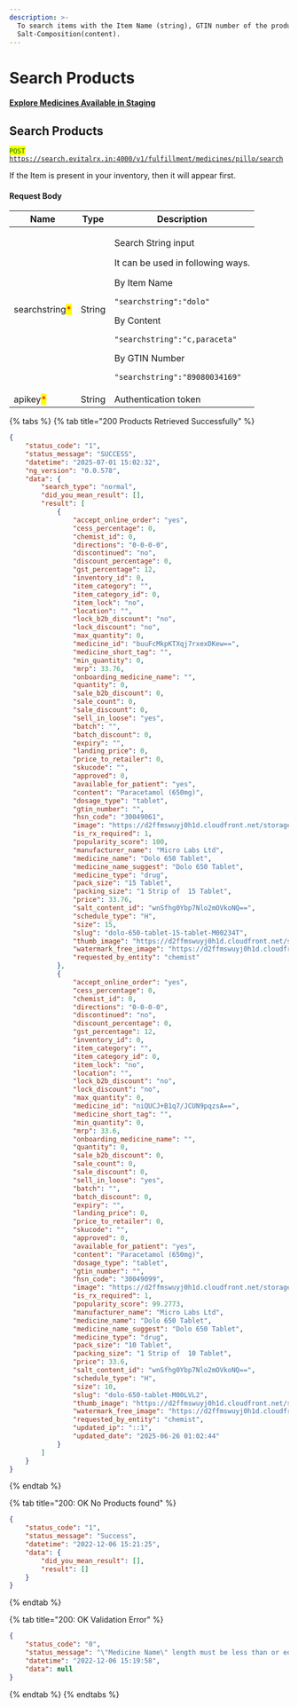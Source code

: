 ```yaml
---
description: >-
  To search items with the Item Name (string), GTIN number of the product, or
  Salt-Composition(content).
---
```


# Search Products

#### [Explore Medicines Available in Staging](../../getting-started-with-evitalrx.md#explore-medicines-available-in-staging)

## Search Products

<mark style="color:green;">`POST`</mark> [`https://search.evitalrx.in:4000/v1/fulfillment/medicines/pillo/search`](https://search.evitalrx.in:4000/v1/fulfillment/medicines/pillo/search)&#x20;

If the Item is present in your inventory, then it will appear first.

#### Request Body

| Name                                           | Type   | Description                                                                                                                                                                                                                                                                       |
| ---------------------------------------------- | ------ | --------------------------------------------------------------------------------------------------------------------------------------------------------------------------------------------------------------------------------------------------------------------------------- |
| searchstring<mark style="color:red;">\*</mark> | String | <p>Search String input</p><p>It can be used in following ways.</p><p>By Item Name</p><p><code>"searchstring":"dolo"</code></p><p></p><p>By Content</p><p><code>"searchstring":"c,paraceta"</code></p><p></p><p>By GTIN Number</p><p><code>"searchstring":"89080034169"</code></p> |
| apikey<mark style="color:red;">\*</mark>       | String | Authentication token                                                                                                                                                                                                                                                              |

{% tabs %}
{% tab title="200 Products Retrieved Successfully" %}
```json
{
    "status_code": "1",
    "status_message": "SUCCESS",
    "datetime": "2025-07-01 15:02:32",
    "ng_version": "0.0.578",
    "data": {
        "search_type": "normal",
        "did_you_mean_result": [],
        "result": [
            {
                "accept_online_order": "yes",
                "cess_percentage": 0,
                "chemist_id": 0,
                "directions": "0-0-0-0",
                "discontinued": "no",
                "discount_percentage": 0,
                "gst_percentage": 12,
                "inventory_id": 0,
                "item_category": "",
                "item_category_id": 0,
                "item_lock": "no",
                "location": "",
                "lock_b2b_discount": "no",
                "lock_discount": "no",
                "max_quantity": 0,
                "medicine_id": "buuFcMkpKTXqj7rxexDKew==",
                "medicine_short_tag": "",
                "min_quantity": 0,
                "mrp": 33.76,
                "onboarding_medicine_name": "",
                "quantity": 0,
                "sale_b2b_discount": 0,
                "sale_count": 0,
                "sale_discount": 0,
                "sell_in_loose": "yes",
                "batch": "",
                "batch_discount": 0,
                "expiry": "",
                "landing_price": 0,
                "price_to_retailer": 0,
                "skucode": "",
                "approved": 0,
                "available_for_patient": "yes",
                "content": "Paracetamol (650mg)",
                "dosage_type": "tablet",
                "gtin_number": "",
                "hsn_code": "30049061",
                "image": "https://d2ffmswuyj0h1d.cloudfront.net/storage/medicines/676fcd36f12eb.jpg",
                "is_rx_required": 1,
                "popularity_score": 100,
                "manufacturer_name": "Micro Labs Ltd",
                "medicine_name": "Dolo 650 Tablet",
                "medicine_name_suggest": "Dolo 650 Tablet",
                "medicine_type": "drug",
                "pack_size": "15 Tablet",
                "packing_size": "1 Strip of  15 Tablet",
                "price": 33.76,
                "salt_content_id": "wnSfhg0Ybp7Nlo2mOVkoNQ==",
                "schedule_type": "H",
                "size": 15,
                "slug": "dolo-650-tablet-15-tablet-M00234T",
                "thumb_image": "https://d2ffmswuyj0h1d.cloudfront.net/storage/medicines/thumb/676fcd36f12eb.jpg",
                "watermark_free_image": "https://d2ffmswuyj0h1d.cloudfront.net/storage/itemoriginalcopy/medicines/676fcd36f12eb.jpg",
                "requested_by_entity": "chemist"
            },
            {
                "accept_online_order": "yes",
                "cess_percentage": 0,
                "chemist_id": 0,
                "directions": "0-0-0-0",
                "discontinued": "no",
                "discount_percentage": 0,
                "gst_percentage": 12,
                "inventory_id": 0,
                "item_category": "",
                "item_category_id": 0,
                "item_lock": "no",
                "location": "",
                "lock_b2b_discount": "no",
                "lock_discount": "no",
                "max_quantity": 0,
                "medicine_id": "niQUCJ+B1q7/JCUN9pqzsA==",
                "medicine_short_tag": "",
                "min_quantity": 0,
                "mrp": 33.6,
                "onboarding_medicine_name": "",
                "quantity": 0,
                "sale_b2b_discount": 0,
                "sale_count": 0,
                "sale_discount": 0,
                "sell_in_loose": "yes",
                "batch": "",
                "batch_discount": 0,
                "expiry": "",
                "landing_price": 0,
                "price_to_retailer": 0,
                "skucode": "",
                "approved": 0,
                "available_for_patient": "yes",
                "content": "Paracetamol (650mg)",
                "dosage_type": "tablet",
                "gtin_number": "",
                "hsn_code": "30049099",
                "image": "https://d2ffmswuyj0h1d.cloudfront.net/storage/medicines/50ef1e84-2740-11f0-8097-0242ac140002.jpg",
                "is_rx_required": 1,
                "popularity_score": 99.2773,
                "manufacturer_name": "Micro Labs Ltd",
                "medicine_name": "Dolo 650 Tablet",
                "medicine_name_suggest": "Dolo 650 Tablet",
                "medicine_type": "drug",
                "pack_size": "10 Tablet",
                "packing_size": "1 Strip of  10 Tablet",
                "price": 33.6,
                "salt_content_id": "wnSfhg0Ybp7Nlo2mOVkoNQ==",
                "schedule_type": "H",
                "size": 10,
                "slug": "dolo-650-tablet-M00LVL2",
                "thumb_image": "https://d2ffmswuyj0h1d.cloudfront.net/storage/medicines/thumb/50ef1e84-2740-11f0-8097-0242ac140002.jpg",
                "watermark_free_image": "https://d2ffmswuyj0h1d.cloudfront.net/storage/itemoriginalcopy/medicines/50ef1e84-2740-11f0-8097-0242ac140002.jpg",
                "requested_by_entity": "chemist",
                "updated_ip": "::1",
                "updated_date": "2025-06-26 01:02:44"
            }
        ]
    }
}
```
{% endtab %}

{% tab title="200: OK No Products found" %}
```json
{
    "status_code": "1",
    "status_message": "Success",
    "datetime": "2022-12-06 15:21:25",
    "data": {
        "did_you_mean_result": [],
        "result": []
    }
}
```
{% endtab %}

{% tab title="200: OK Validation Error" %}
```json
{
    "status_code": "0",
    "status_message": "\"Medicine Name\" length must be less than or equal to 20 characters long",
    "datetime": "2022-12-06 15:19:58",
    "data": null
}
```
{% endtab %}
{% endtabs %}

